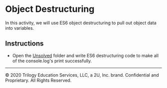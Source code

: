 # Object Destructuring

In this activity, we will use ES6 object destructuring to pull out object data into variables.

## Instructions

* Open the [Unsolved](Unsolved) folder and write ES6 destructuring code to make all of the console.log's print successfully.

---

© 2020 Trilogy Education Services, LLC, a 2U, Inc. brand. Confidential and Proprietary. All Rights Reserved.
